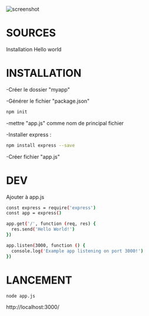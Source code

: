 ![screenshot](https://github.com/ArnaudBaley/nodejs_express_hello_world/Capture.PNG)

# SOURCES

Installation
Hello world

# INSTALLATION 

-Créer le dossier "myapp"

-Générer le fichier "package.json"
```bash
npm init
```

-mettre "app.js" comme nom de principal fichier 

-Installer express :
```bash
npm install express --save
```

-Créer fichier "app.js"


# DEV

Ajouter à app.js
```bash
const express = require('express')
const app = express()

app.get('/', function (req, res) {
  res.send('Hello World!')
})

app.listen(3000, function () {
  console.log('Example app listening on port 3000!')
})
```


# LANCEMENT

```bash
node app.js
```

http://localhost:3000/
